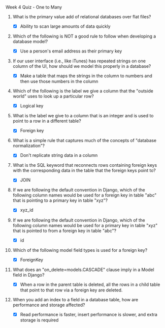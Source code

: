 Week 4 Quiz - One to Many

1. What is the primary value add of relational databases over flat files?

    - [x] Ability to scan large amounts of data quickly

2. Which of the following is NOT a good rule to follow when developing a database model?

    - [x] Use a person's email address as their primary key

3. If our user interface (i.e., like iTunes) has repeated strings on one column of the UI, how should we model this properly in a database?

    - [x] Make a table that maps the strings in the column to numbers and then use those numbers in the column

4. Which of the following is the label we give a column that the "outside world" uses to look up a particular row?

    - [x] Logical key

5. What is the label we give to a column that is an integer and is used to point to a row in a different table?

    - [x] Foreign key

6. What is a simple rule that captures much of the concepts of "database normalization"?

    - [x] Don't replicate string data in a column

7. What is the SQL keyword that reconnects rows containing foreign keys with the corresponding data in the table that the foreign keys point to?

    - [x] JOIN

8. If we are following the default convention in Django, which of the following column names would be used for a foreign key in table "abc" that is pointing to a primary key in table "xyz"?

    - [x] xyz_id

9. If we are following the default convention in Django, which of the following column names would be used for a primary key in table "xyz" that is pointed to from a foreign key in table "abc"?

    - [x] id

10. Which of the following model field types is used for a foreign key?

    - [x] ForeignKey

11. What does an "on_delete=models.CASCADE" clause imply in a Model field in Django?

    - [x] When a row in the parent table is deleted, all the rows in a child table that point to that row via a foreign key are deleted.

12. When you add an index to a field in a database table, how are performance and storage affected?

    - [x] Read performance is faster, insert performance is slower, and extra storage is required